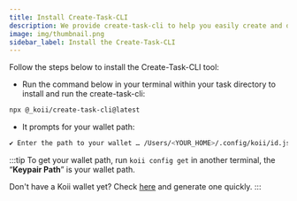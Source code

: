 ```yaml
---
title: Install Create-Task-CLI
description: We provide create-task-cli to help you easily create and deploy your task.
image: img/thumbnail.png
sidebar_label: Install the Create-Task-CLI
---
```


Follow the steps below to install the Create-Task-CLI tool:

- Run the command below in your terminal within your task directory to install and run the create-task-cli:

```bash
npx @_koii/create-task-cli@latest
```

- It prompts for your wallet path:

```bash
✔ Enter the path to your wallet … /Users/<YOUR_HOME>/.config/koii/id.json
```

:::tip
To get your wallet path, run `koii config get` in another terminal, the “**Keypair Path**” is your wallet path.

Don't have a Koii wallet yet? Check [here](/quickstart/command-line-tool/koii-cli/create-wallet) and generate one quickly.
:::
